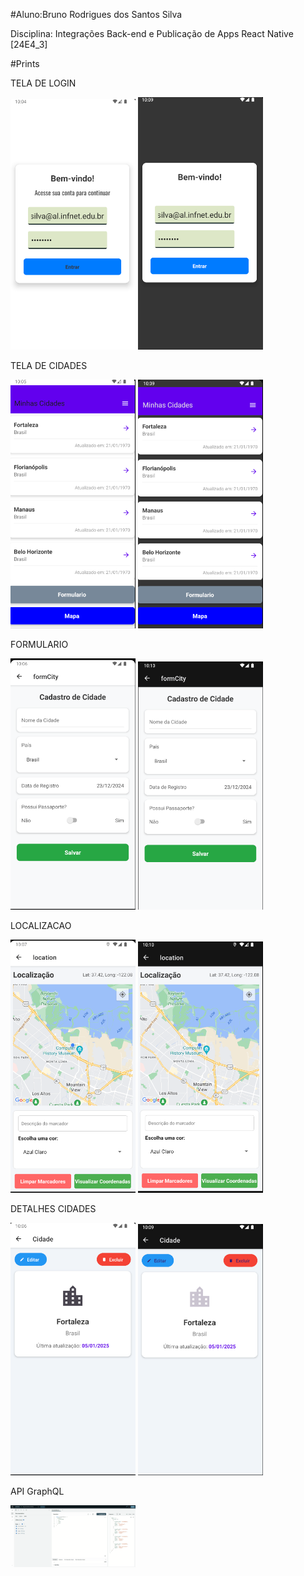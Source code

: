 #Aluno:Bruno Rodrigues dos Santos Silva

Disciplina: Integrações Back-end e Publicação de Apps React Native [24E4_3]

#Prints

TELA DE LOGIN

<img src="prints/LOGIN.png" alt="LOGIN" style="width:200px;heigth:200px">
<img src="prints/LOGIN_DARK.png" alt="LOGIN" style="width:200px;heigth:200px">

TELA DE CIDADES

<img src="prints/LISTA.png" alt="Cidades" style="width:200px;heigth:200px">
<img src="prints/LISTA_DARK.png" alt="Cidades" style="width:200px;heigth:200px">

FORMULARIO

<img src="prints/FORMULARIO.png" alt="FORMULARIO" style="width:200px;heigth:200px">
<img src="prints/FORMULARIO_DARK.png" alt="FORMULARIO" style="width:200px;heigth:200px">

LOCALIZACAO

<img src="prints/MAPA.png" alt="LOCALIZACAO" style="width:200px;heigth:200px">
<img src="prints/MAPA_DARK.png" alt="LOCALIZACAO" style="width:200px;heigth:200px">

DETALHES CIDADES

<img src="prints/CIDADE.png" alt="DETALHES" style="width:200px;heigth:200px">
<img src="prints/CIDADE_DARK.png" alt="DETALHES" style="width:200px;heigth:200px">

API GraphQL

<img src="prints/APOLLO.png" alt="DETALHES" style="width:200px;heigth:200px">


